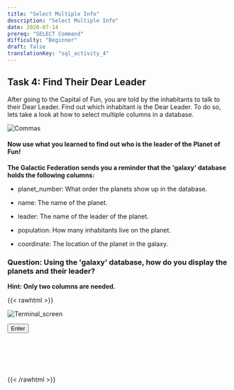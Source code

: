 ```yaml
---
title: "Select Multiple Info"
description: "Select Multiple Info"
date: 2020-07-14
prereq: "SELECT Command"
difficulty: "Beginner"
draft: false
translationKey: "sql_activity_4"
---
```

<!-- Links for javascript and CSS needed for drop down logic -->
<link rel="stylesheet" href="../../default/_default.css" type="text/css"></link>
<link rel="stylesheet" href="../_activity4.css" type="text/css"></link>
<script type="text/javascript" src="../../default/_default.js"></script>
<script type="text/javascript" src="../_activity4.js"></script>
<script type="text/javascript" src="../../default/alasql.js"></script>

<!-- Embed YouTube Video Link here when ready -->

## Task 4: Find Their Dear Leader

After going to the Capital of Fun, you are told by the inhabitants to talk to their Dear Leader. Find out which inhabitant is the Dear Leader.
To do so, lets take a look at how to select multiple columns in a database.

![Commas](../assets/Commas.png)

#### Now use what you learned to find out who is the leader of the Planet of Fun!
**The Galactic Federation sends you a reminder that the 'galaxy' database holds the following columns:**

* planet_number: What order the planets show up in the database.

* name: The name of the planet.

* leader: The name of the leader of the planet.

* population: How many inhabitants live on the planet.

* coordinate: The location of the planet in the galaxy.

### Question: Using the 'galaxy' database, how do you display the planets and their leader?
**Hint: Only two columns are needed.**

<!-- SQL Type In Activity -->


{{< rawhtml >}}


<div class="terminal_div" id="terminal_div"><img class="terminal" src="../../media/Terminal.png" alt="Terminal_screen">


</div>

<!-- Press Enter --> 
<!-- Justin: need to add a check to the _activity4.js file to make sure player uses correct command to advance plot-->
<button class="button button1" onclick="check()"> Enter </button>


<div id="text" style="visibility:hidden">
<p> <br> Amazing work as always, space cadet! You discovered that the Planet of Fun's Dear Leader is Olivia Windsor! Now you need to figure out a way to get to them! </p>
</div>


{{< /rawhtml >}}